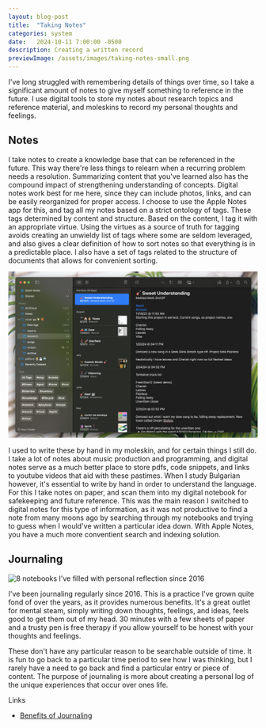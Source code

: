 ```yaml
---
layout: blog-post
title:  "Taking Notes"
categories: system
date:   2024-10-11 7:00:00 -0500
description: Creating a written record
previewImage: /assets/images/taking-notes-small.png
---
```


I've long struggled with remembering details of things over time, so I take a significant amount of notes to give myself something to reference in the future. I use digital tools to store my notes about research topics and reference material, and moleskins to record my personal thoughts and feelings.

## Notes

I take notes to create a knowledge base that can be referenced in the future. This way there're less things to relearn when a recurring problem needs a resolution. Summarizing content that you've learned also has the compound impact of strengthening understanding of concepts. Digital notes work best for me here, since they can include photos, links, and can be easily reorganized for proper access. I choose to use the Apple Notes app for this, and tag all my notes based on a strict ontology of tags. These tags determined by content and structure. Based on the content, I tag it with an appropriate virtue. Using the virtues as a source of truth for tagging avoids creating an unwieldy list of tags where some are seldom leveraged, and also gives a clear definition of how to sort notes so that everything is in a predictable place. I also have a set of tags related to the structure of documents that allows for convenient sorting.

<div>
    <img
        src="/assets/images/digital-notes.png"
        alt="Notes app that shows tag usage and folder structure" />
</div>

I used to write these by hand in my moleskin, and for certain things I still do. I take a lot of notes about music production and programming, and digital notes serve as a much better place to store pdfs, code snippets, and links to youtube videos that aid with these pastimes. When I study Bulgarian however, it's essential to write by hand in order to understand the language. For this I take notes on paper, and scan them into my digital notebook for safekeeping and future reference. This was the main reason I switched to digital notes for this type of information, as it was not productive to find a note from many moons ago by searching through my notebooks and trying to guess when I would've written a particular idea down. With Apple Notes, you have a much more conventient search and indexing solution.

## Journaling

<div>
    <img
        src="/assets/images/taking-notes.png"
        alt="8 notebooks I've filled with personal reflection since 2016" />
</div>

I've been journaling regularly since 2016. This is a practice I've grown quite fond of over the years, as it provides numerous benefits. It's a great outlet for mental steam, simply writing down thoughts, feelings, and ideas, feels good to get them out of my head. 30 minutes with a few sheets of paper and a trusty pen is free therapy if you allow yourself to be honest with your thoughts and feelings.

These don't have any particular reason to be searchable outside of time. It is fun to go back to a particular time period to see how I was thinking, but I rarely have a need to go back and find a particular entry or piece of content. The purpose of journaling is more about creating a personal log of the unique experiences that occur over ones life.

Links
* [Benefits of Journaling](https://web.archive.org/web/20240822204621/https://www.nytimes.com/2018/10/25/style/journaling-benefits.html)
